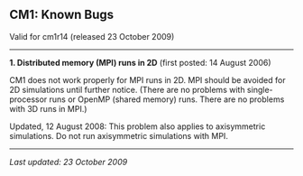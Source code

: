 ## CM1: Known Bugs

Valid for cm1r14 (released 23 October 2009)

* * *

**1\. Distributed memory (MPI) runs in 2D** (first posted: 14 August 2006)

CM1 does not work properly for MPI runs in 2D. MPI should be avoided for 2D simulations until further notice. (There are no problems with single-processor runs or OpenMP (shared memory) runs. There are no problems with 3D runs in MPI.)

Updated, 12 August 2008: This problem also applies to axisymmetric simulations. Do not run axisymmetric simulations with MPI.

* * *

_Last updated: 23 October 2009_
